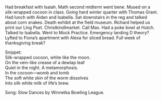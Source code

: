 Had breakfast with Isaiah. Math second midterm went bene. Mused on a silk-wrapped cocoon in class. Going hard winter quarter with Thomas Grant. Had lunch with Aidan and Isabella. Sat downstairs in the reg and talked about corn snakes. Death exhibit at the field museum. Richard helped us print our Ling Pset. Christkindlmarket. Call Max. Had a poke bowl at Hutch. Talked to Isabella. Went to Mock Practice. Emergency landing D theory? Lyfted to Fiona’s apartment with Alexa for sliced bread. Full week of thanksgiving break?

Snippet:  
Silk-wrapped cocoon, white like the moon.  
On the vein-like crease of a dewlap leaf  
Quiet in the night. A metamorphosis.   
In the cocoon—womb and tomb  
The soft white skin of the worm dissolves  
Into silk white milk of life’s brew.

Song: Slow Dances by Winnetka Bowling League.
